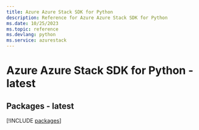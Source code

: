 ```yaml
---
title: Azure Azure Stack SDK for Python
description: Reference for Azure Azure Stack SDK for Python
ms.date: 10/25/2023
ms.topic: reference
ms.devlang: python
ms.service: azurestack
---
```

# Azure Azure Stack SDK for Python - latest
## Packages - latest
[!INCLUDE [packages](azure-stack-index.md)]